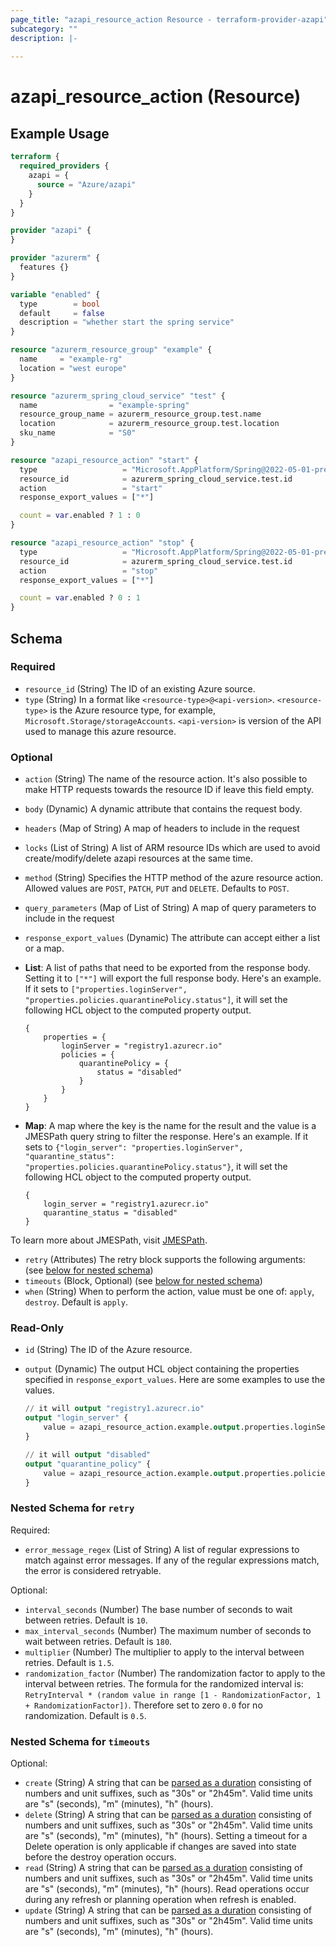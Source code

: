 ```yaml
---
page_title: "azapi_resource_action Resource - terraform-provider-azapi"
subcategory: ""
description: |-
  
---
```


# azapi_resource_action (Resource)



## Example Usage

 ```terraform
 terraform {
   required_providers {
     azapi = {
       source = "Azure/azapi"
     }
   }
 }
 
 provider "azapi" {
 }
 
 provider "azurerm" {
   features {}
 }
 
 variable "enabled" {
   type        = bool
   default     = false
   description = "whether start the spring service"
 }
 
 resource "azurerm_resource_group" "example" {
   name     = "example-rg"
   location = "west europe"
 }
 
 resource "azurerm_spring_cloud_service" "test" {
   name                = "example-spring"
   resource_group_name = azurerm_resource_group.test.name
   location            = azurerm_resource_group.test.location
   sku_name            = "S0"
 }
 
 resource "azapi_resource_action" "start" {
   type                   = "Microsoft.AppPlatform/Spring@2022-05-01-preview"
   resource_id            = azurerm_spring_cloud_service.test.id
   action                 = "start"
   response_export_values = ["*"]
 
   count = var.enabled ? 1 : 0
 }
 
 resource "azapi_resource_action" "stop" {
   type                   = "Microsoft.AppPlatform/Spring@2022-05-01-preview"
   resource_id            = azurerm_spring_cloud_service.test.id
   action                 = "stop"
   response_export_values = ["*"]
 
   count = var.enabled ? 0 : 1
 }
 ```

<!-- schema generated by tfplugindocs -->
## Schema

### Required

- `resource_id` (String) The ID of an existing Azure source.
- `type` (String) In a format like `<resource-type>@<api-version>`. `<resource-type>` is the Azure resource type, for example, `Microsoft.Storage/storageAccounts`. `<api-version>` is version of the API used to manage this azure resource.

### Optional

- `action` (String) The name of the resource action. It's also possible to make HTTP requests towards the resource ID if leave this field empty.
- `body` (Dynamic) A dynamic attribute that contains the request body.
- `headers` (Map of String) A map of headers to include in the request
- `locks` (List of String) A list of ARM resource IDs which are used to avoid create/modify/delete azapi resources at the same time.
- `method` (String) Specifies the HTTP method of the azure resource action. Allowed values are `POST`, `PATCH`, `PUT` and `DELETE`. Defaults to `POST`.
- `query_parameters` (Map of List of String) A map of query parameters to include in the request
- `response_export_values` (Dynamic) The attribute can accept either a list or a map.

- **List**: A list of paths that need to be exported from the response body. Setting it to `["*"]` will export the full response body. Here's an example. If it sets to `["properties.loginServer", "properties.policies.quarantinePolicy.status"]`, it will set the following HCL object to the computed property output.

	```text
	{
		properties = {
			loginServer = "registry1.azurecr.io"
			policies = {
				quarantinePolicy = {
					status = "disabled"
				}
			}
		}
	}
	```

- **Map**: A map where the key is the name for the result and the value is a JMESPath query string to filter the response. Here's an example. If it sets to `{"login_server": "properties.loginServer", "quarantine_status": "properties.policies.quarantinePolicy.status"}`, it will set the following HCL object to the computed property output.

	```text
	{
		login_server = "registry1.azurecr.io"
		quarantine_status = "disabled"
	}
	```

To learn more about JMESPath, visit [JMESPath](https://jmespath.org/).
- `retry` (Attributes) The retry block supports the following arguments: (see [below for nested schema](#nestedatt--retry))
- `timeouts` (Block, Optional) (see [below for nested schema](#nestedblock--timeouts))
- `when` (String) When to perform the action, value must be one of: `apply`, `destroy`. Default is `apply`.

### Read-Only

- `id` (String) The ID of the Azure resource.
- `output` (Dynamic) The output HCL object containing the properties specified in `response_export_values`. Here are some examples to use the values.

	```terraform
	// it will output "registry1.azurecr.io"
	output "login_server" {
		value = azapi_resource_action.example.output.properties.loginServer
	}

	// it will output "disabled"
	output "quarantine_policy" {
		value = azapi_resource_action.example.output.properties.policies.quarantinePolicy.status
	}
	```

<a id="nestedatt--retry"></a>
### Nested Schema for `retry`

Required:

- `error_message_regex` (List of String) A list of regular expressions to match against error messages. If any of the regular expressions match, the error is considered retryable.

Optional:

- `interval_seconds` (Number) The base number of seconds to wait between retries. Default is `10`.
- `max_interval_seconds` (Number) The maximum number of seconds to wait between retries. Default is `180`.
- `multiplier` (Number) The multiplier to apply to the interval between retries. Default is `1.5`.
- `randomization_factor` (Number) The randomization factor to apply to the interval between retries. The formula for the randomized interval is: `RetryInterval * (random value in range [1 - RandomizationFactor, 1 + RandomizationFactor])`. Therefore set to zero `0.0` for no randomization. Default is `0.5`.


<a id="nestedblock--timeouts"></a>
### Nested Schema for `timeouts`

Optional:

- `create` (String) A string that can be [parsed as a duration](https://pkg.go.dev/time#ParseDuration) consisting of numbers and unit suffixes, such as "30s" or "2h45m". Valid time units are "s" (seconds), "m" (minutes), "h" (hours).
- `delete` (String) A string that can be [parsed as a duration](https://pkg.go.dev/time#ParseDuration) consisting of numbers and unit suffixes, such as "30s" or "2h45m". Valid time units are "s" (seconds), "m" (minutes), "h" (hours). Setting a timeout for a Delete operation is only applicable if changes are saved into state before the destroy operation occurs.
- `read` (String) A string that can be [parsed as a duration](https://pkg.go.dev/time#ParseDuration) consisting of numbers and unit suffixes, such as "30s" or "2h45m". Valid time units are "s" (seconds), "m" (minutes), "h" (hours). Read operations occur during any refresh or planning operation when refresh is enabled.
- `update` (String) A string that can be [parsed as a duration](https://pkg.go.dev/time#ParseDuration) consisting of numbers and unit suffixes, such as "30s" or "2h45m". Valid time units are "s" (seconds), "m" (minutes), "h" (hours).


